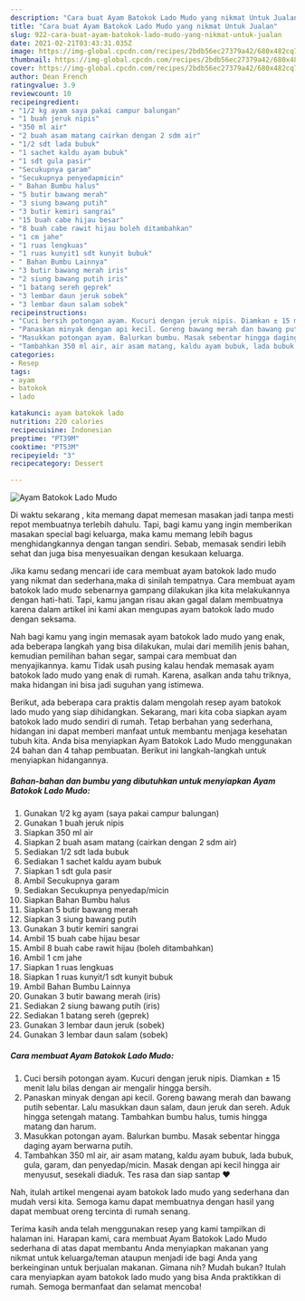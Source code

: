 ```yaml
---
description: "Cara buat Ayam Batokok Lado Mudo yang nikmat Untuk Jualan"
title: "Cara buat Ayam Batokok Lado Mudo yang nikmat Untuk Jualan"
slug: 922-cara-buat-ayam-batokok-lado-mudo-yang-nikmat-untuk-jualan
date: 2021-02-21T03:43:31.035Z
image: https://img-global.cpcdn.com/recipes/2bdb56ec27379a42/680x482cq70/ayam-batokok-lado-mudo-foto-resep-utama.jpg
thumbnail: https://img-global.cpcdn.com/recipes/2bdb56ec27379a42/680x482cq70/ayam-batokok-lado-mudo-foto-resep-utama.jpg
cover: https://img-global.cpcdn.com/recipes/2bdb56ec27379a42/680x482cq70/ayam-batokok-lado-mudo-foto-resep-utama.jpg
author: Dean French
ratingvalue: 3.9
reviewcount: 10
recipeingredient:
- "1/2 kg ayam saya pakai campur balungan"
- "1 buah jeruk nipis"
- "350 ml air"
- "2 buah asam matang cairkan dengan 2 sdm air"
- "1/2 sdt lada bubuk"
- "1 sachet kaldu ayam bubuk"
- "1 sdt gula pasir"
- "Secukupnya garam"
- "Secukupnya penyedapmicin"
- " Bahan Bumbu halus"
- "5 butir bawang merah"
- "3 siung bawang putih"
- "3 butir kemiri sangrai"
- "15 buah cabe hijau besar"
- "8 buah cabe rawit hijau boleh ditambahkan"
- "1 cm jahe"
- "1 ruas lengkuas"
- "1 ruas kunyit1 sdt kunyit bubuk"
- " Bahan Bumbu Lainnya"
- "3 butir bawang merah iris"
- "2 siung bawang putih iris"
- "1 batang sereh geprek"
- "3 lembar daun jeruk sobek"
- "3 lembar daun salam sobek"
recipeinstructions:
- "Cuci bersih potongan ayam. Kucuri dengan jeruk nipis. Diamkan ± 15 menit lalu bilas dengan air mengalir hingga bersih."
- "Panaskan minyak dengan api kecil. Goreng bawang merah dan bawang putih sebentar. Lalu masukkan daun salam, daun jeruk dan sereh. Aduk hingga setengah matang. Tambahkan bumbu halus, tumis hingga matang dan harum."
- "Masukkan potongan ayam. Balurkan bumbu. Masak sebentar hingga daging ayam berwarna putih."
- "Tambahkan 350 ml air, air asam matang, kaldu ayam bubuk, lada bubuk, gula, garam, dan penyedap/micin. Masak dengan api kecil hingga air menyusut, sesekali diaduk. Tes rasa dan siap santap ❤"
categories:
- Resep
tags:
- ayam
- batokok
- lado

katakunci: ayam batokok lado 
nutrition: 220 calories
recipecuisine: Indonesian
preptime: "PT39M"
cooktime: "PT53M"
recipeyield: "3"
recipecategory: Dessert

---
```



![Ayam Batokok Lado Mudo](https://img-global.cpcdn.com/recipes/2bdb56ec27379a42/680x482cq70/ayam-batokok-lado-mudo-foto-resep-utama.jpg)

Di waktu  sekarang , kita memang dapat memesan masakan jadi tanpa mesti repot membuatnya terlebih dahulu. Tapi, bagi kamu yang ingin memberikan masakan special bagi keluarga, maka kamu memang lebih bagus menghidangkannya dengan tangan sendiri. Sebab, memasak sendiri lebih sehat dan juga bisa menyesuaikan dengan kesukaan keluarga.

Jika kamu sedang mencari ide cara membuat ayam batokok lado mudo yang nikmat dan sederhana,maka di sinilah tempatnya. Cara membuat ayam batokok lado mudo  sebenarnya gampang dilakukan jika kita melakukannya dengan hati-hati. Tapi, kamu jangan risau akan gagal dalam membuatnya 
karena dalam artikel ini kami akan mengupas ayam batokok lado mudo dengan seksama.  



Nah bagi kamu yang ingin memasak ayam batokok lado mudo yang enak, ada beberapa langkah yang bisa dilakukan, mulai dari memilih jenis bahan, kemudian pemilihan bahan segar, sampai cara membuat dan menyajikannya. kamu Tidak usah pusing kalau hendak memasak ayam batokok lado mudo yang enak di rumah. Karena, asalkan anda  tahu triknya, maka hidangan ini bisa jadi suguhan yang istimewa.

Berikut, ada beberapa cara praktis  dalam mengolah resep ayam batokok lado mudo yang siap dihidangkan. Sekarang, mari kita coba siapkan ayam batokok lado mudo sendiri di rumah. Tetap berbahan yang sederhana, hidangan ini dapat memberi manfaat untuk membantu menjaga kesehatan tubuh kita. Anda bisa menyiapkan Ayam Batokok Lado Mudo menggunakan 24 bahan dan 4 tahap pembuatan. Berikut ini langkah-langkah untuk menyiapkan hidangannya.

<!--inarticleads1-->

##### Bahan-bahan dan bumbu yang dibutuhkan untuk menyiapkan Ayam Batokok Lado Mudo:

1. Gunakan 1/2 kg ayam (saya pakai campur balungan)
1. Gunakan 1 buah jeruk nipis
1. Siapkan 350 ml air
1. Siapkan 2 buah asam matang (cairkan dengan 2 sdm air)
1. Sediakan 1/2 sdt lada bubuk
1. Sediakan 1 sachet kaldu ayam bubuk
1. Siapkan 1 sdt gula pasir
1. Ambil Secukupnya garam
1. Sediakan Secukupnya penyedap/micin
1. Siapkan  Bahan Bumbu halus
1. Siapkan 5 butir bawang merah
1. Siapkan 3 siung bawang putih
1. Gunakan 3 butir kemiri sangrai
1. Ambil 15 buah cabe hijau besar
1. Ambil 8 buah cabe rawit hijau (boleh ditambahkan)
1. Ambil 1 cm jahe
1. Siapkan 1 ruas lengkuas
1. Siapkan 1 ruas kunyit/1 sdt kunyit bubuk
1. Ambil  Bahan Bumbu Lainnya
1. Gunakan 3 butir bawang merah (iris)
1. Sediakan 2 siung bawang putih (iris)
1. Sediakan 1 batang sereh (geprek)
1. Gunakan 3 lembar daun jeruk (sobek)
1. Gunakan 3 lembar daun salam (sobek)




<!--inarticleads2-->

##### Cara membuat Ayam Batokok Lado Mudo:

1. Cuci bersih potongan ayam. Kucuri dengan jeruk nipis. Diamkan ± 15 menit lalu bilas dengan air mengalir hingga bersih.
1. Panaskan minyak dengan api kecil. Goreng bawang merah dan bawang putih sebentar. Lalu masukkan daun salam, daun jeruk dan sereh. Aduk hingga setengah matang. Tambahkan bumbu halus, tumis hingga matang dan harum.
1. Masukkan potongan ayam. Balurkan bumbu. Masak sebentar hingga daging ayam berwarna putih.
1. Tambahkan 350 ml air, air asam matang, kaldu ayam bubuk, lada bubuk, gula, garam, dan penyedap/micin. Masak dengan api kecil hingga air menyusut, sesekali diaduk. Tes rasa dan siap santap ❤




Nah, itulah artikel mengenai  ayam batokok lado mudo  yang sederhana dan mudah versi kita. Semoga kamu dapat membuatnya dengan hasil yang dapat membuat oreng tercinta di rumah senang. 

Terima kasih anda telah menggunakan resep yang kami tampilkan di halaman ini. Harapan kami, cara membuat  Ayam Batokok Lado Mudo sederhana di atas dapat membantu Anda menyiapkan makanan yang nikmat untuk keluarga/teman ataupun menjadi ide bagi Anda yang berkeinginan untuk berjualan makanan. Gimana nih? Mudah bukan? Itulah cara menyiapkan ayam batokok lado mudo yang bisa Anda praktikkan di rumah. Semoga bermanfaat dan selamat mencoba!

